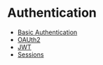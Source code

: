 # Authentication

- [Basic Authentication](basicauth/main.go)
- [OAUth2](oauth2/main.go)
- [JWT](https://github.com/IRuslan/iris/blob/master/_examples/experimental-handlers/jwt/main.go)
- [Sessions](https://github.com/IRuslan/iris/tree/master/_examples/#sessions)